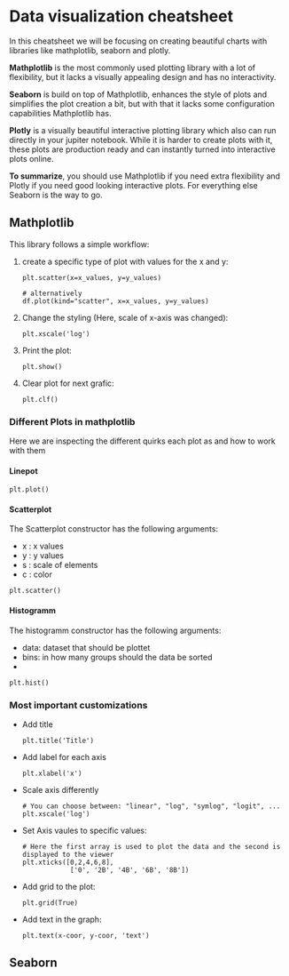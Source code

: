 # Data visualization cheatsheet

In this cheatsheet we will be focusing on creating beautiful charts with libraries like mathplotlib, seaborn and plotly.

**Mathplotlib** is the most commonly used plotting library with a lot of flexibility, but it lacks a visually appealing 
design and has no interactivity.

**Seaborn** is build on top of Mathplotlib, enhances the style of plots  and simplifies the plot creation a bit, but 
with that it lacks some configuration capabilities Mathplotlib has.

**Plotly** is a visually beautiful interactive plotting library which also can run directly in your jupiter notebook.
While it is harder to create plots with it, these plots are production ready and can instantly turned into interactive 
plots online.

**To summarize**, you should use Mathplotlib if you need extra flexibility and Plotly if you need good looking 
interactive plots. For everything else Seaborn is the way to go.

## Mathplotlib
This library follows a simple workflow:

 1. create a specific type of plot with values for the x and y:
    ```
    plt.scatter(x=x_values, y=y_values)
    
    # alternatively
    df.plot(kind="scatter", x=x_values, y=y_values)
    ```
 2. Change the styling (Here, scale of x-axis was changed):
    ```
    plt.xscale('log')
    ```
 3. Print the plot:
    ```
    plt.show()
    ```
 4. Clear plot for next grafic:
    ```
    plt.clf()
    ``` 
### Different Plots in mathplotlib
Here we are inspecting the different quirks each plot as and how to work with them
#### Linepot
```
plt.plot()
```

#### Scatterplot
The Scatterplot constructor has the following arguments:
* x : x values
* y : y values
* s : scale of elements
* c : color
```
plt.scatter()
```

#### Histogramm
The histogramm constructor has the following arguments:
* data: dataset that should be plottet
* bins: in how many groups should the data be sorted
* 
```
plt.hist()
```
### Most important customizations
* Add title
    ```
    plt.title('Title')
    ```
* Add label for each axis
    ```
    plt.xlabel('x')
    ```
* Scale axis differently
    ```
    # You can choose between: "linear", "log", "symlog", "logit", ...
    plt.xscale('log')
    ```
* Set Axis vaules to specific values:
    ```
    # Here the first array is used to plot the data and the second is displayed to the viewer
    plt.xticks([0,2,4,6,8],
                ['0', '2B', '4B', '6B', '8B'])
    ```
* Add grid to the plot:
    ```
    plt.grid(True)
    ```
* Add text in the graph:
    ```
    plt.text(x-coor, y-coor, 'text')
    ```
  
## Seaborn
